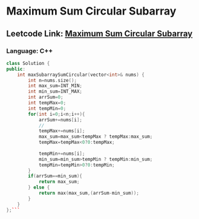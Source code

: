 # Maximum Sum Circular Subarray

## Leetcode Link: [Maximum Sum Circular Subarray](https://leetcode.com/problems/maximum-sum-circular-subarray/)
### Language: C++

```cpp
class Solution {
public:
    int maxSubarraySumCircular(vector<int>& nums) {
        int n=nums.size();
        int max_sum=INT_MIN;
        int min_sum=INT_MAX;
        int arrSum=0;
        int tempMax=0;
        int tempMin=0;
        for(int i=0;i<n;i++){
            arrSum+=nums[i];
            //
            tempMax+=nums[i];
            max_sum=max_sum<tempMax ? tempMax:max_sum;
            tempMax=tempMax<0?0:tempMax;
            
            tempMin+=nums[i];
            min_sum=min_sum>tempMin ? tempMin:min_sum;
            tempMin=tempMin>0?0:tempMin;
        }
        if(arrSum==min_sum){
            return max_sum;
        } else {
            return max(max_sum,(arrSum-min_sum));
        }
    }
};```




